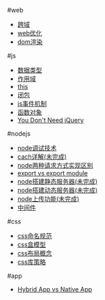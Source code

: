 #web

<ul>
<li><a href="./cross-origin.md">跨域</a></li>
<li><a href="./optimization.md">web优化</a></li>
<li><a href="./domRender.md">dom渲染</a></li>
</ul>

#js

<ul>
<li><a href="./dataType.md" style="pointer:cursor">数据类型</a></li>
<li><a href="./scope.md">作用域</a></li>
<li><a href="./this.md">this</a></li>
<li><a href="./closure.md">闭包</a></li>
<li><a href="./event.md">js事件机制</a></li>
<li><a href="./function.md">函数对象</a></li>
<li><a href="https://github.com/oneuijs/You-Dont-Need-jQuery/blob/master/README.zh-CN.md" target="_blank">You Don't Need jQuery</a>
</ul>

#nodejs

<ul>
<li><a href="./nodeDebug.md">node调试技术</a></li>
<li><a href="./nodeCache.md">cach详解(未完成)</a></li>
<li><a href="./nodeRequest.md">node两种请求方式实现区别</a></li>
<li><a href="./nodeExport.md">export vs export module</a></li>
<li><a href="./nodeStaticServer.md">node搭建静态服务器(未完成)</a></li>
<li><a href="./nodeDynamicServer.md">node搭建动态服务器(未完成)</a></li>
<li><a href="./nodeUpload.md">node上传功能(未完成)</a></li>
<li><a href="./middleware.md">中间件</a></li>
</ul>

#css

<ul>
<li><a href="./css_name.md">css命名规范</a></li>
<li><a href="./box.md">css盒模型</a></li>
<li><a href="./layout.md">css布局概念</a></li>
<li><a href="./css_library.md">css库策略</a></li>
</ul>

#app

<ul>
<li><a href="./appConcept.md">Hybrid App vs Native App</a></li>
</ul>

